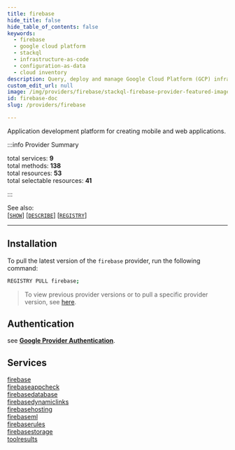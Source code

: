 ```yaml
---
title: firebase
hide_title: false
hide_table_of_contents: false
keywords:
  - firebase
  - google cloud platform
  - stackql
  - infrastructure-as-code
  - configuration-as-data
  - cloud inventory
description: Query, deploy and manage Google Cloud Platform (GCP) infrastructure and resources using SQL
custom_edit_url: null
image: /img/providers/firebase/stackql-firebase-provider-featured-image.png
id: firebase-doc
slug: /providers/firebase

---
```

Application development platform for creating mobile and web applications.  
    
:::info Provider Summary

<div class="row">
<div class="providerDocColumn">
<span>total services:&nbsp;<b>9</b></span><br />
<span>total methods:&nbsp;<b>138</b></span><br />
</div>
<div class="providerDocColumn">
<span>total resources:&nbsp;<b>53</b></span><br />
<span>total selectable resources:&nbsp;<b>41</b></span><br />
</div>
</div>

:::

See also:   
[[` SHOW `]](https://stackql.io/docs/language-spec/show) [[` DESCRIBE `]](https://stackql.io/docs/language-spec/describe)  [[` REGISTRY `]](https://stackql.io/docs/language-spec/registry)
* * * 

## Installation

To pull the latest version of the `firebase` provider, run the following command:  

```bash
REGISTRY PULL firebase;
```
> To view previous provider versions or to pull a specific provider version, see [here](https://stackql.io/docs/language-spec/registry).

## Authentication

see [__Google Provider Authentication__](https://google.stackql.io/providers/google/#authentication).  

## Services
<div class="row">
<div class="providerDocColumn">
<a href="/providers/firebase/firebase/">firebase</a><br />
<a href="/providers/firebase/firebaseappcheck/">firebaseappcheck</a><br />
<a href="/providers/firebase/firebasedatabase/">firebasedatabase</a><br />
<a href="/providers/firebase/firebasedynamiclinks/">firebasedynamiclinks</a><br />
<a href="/providers/firebase/firebasehosting/">firebasehosting</a><br />
</div>
<div class="providerDocColumn">
<a href="/providers/firebase/firebaseml/">firebaseml</a><br />
<a href="/providers/firebase/firebaserules/">firebaserules</a><br />
<a href="/providers/firebase/firebasestorage/">firebasestorage</a><br />
<a href="/providers/firebase/toolresults/">toolresults</a><br />
</div>
</div>
